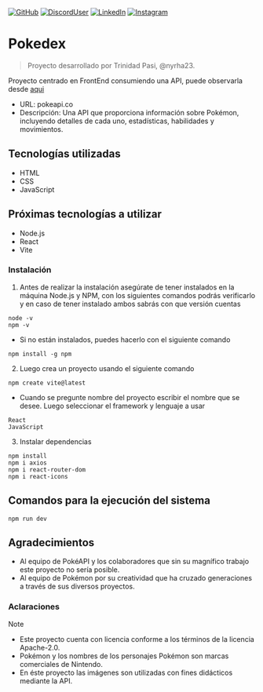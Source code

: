 [![GitHub](https://img.shields.io/badge/nyrha23-C71585?style=flat-square&logo=github&logoColor=white&labelColor=101010)](https://github.com/nyrha23) 
[![DiscordUser](https://img.shields.io/badge/nyrha23-7B68EE?style=flat-square&logo=discord&logoColor=white&labelColor=101010)](https://discord.com/) 
[![LinkedIn](https://img.shields.io/badge/Trinidad_Pasi-4169E1?style=flat-square&logo=linkedin&logoColor=white&labelColor=101010)](https://www.linkedin.com/in/trinidadpasi/) 
[![Instagram](https://img.shields.io/badge/nyrha23-FF7F50?style=flat-square&logo=instagram&logoColor=white&labelColor=101010)](https://www.instagram.com/nyrha23/) 

# Pokedex
> Proyecto desarrollado por Trinidad Pasi, @nyrha23.

Proyecto centrado en FrontEnd consumiendo una API, puede observarla desde [aqui](https://nyrha23.github.io/Pokedex/) 

- URL: pokeapi.co
- Descripción: Una API que proporciona información sobre Pokémon, incluyendo detalles de cada uno, estadísticas, habilidades y movimientos.

## Tecnologías utilizadas

- HTML
- CSS
- JavaScript

## Próximas tecnologías a utilizar
- Node.js
- React
- Vite

### Instalación 

1. Antes de realizar la instalación asegúrate de tener instalados en la máquina Node.js y NPM, con los siguientes comandos podrás verificarlo y en caso de tener instalado ambos sabrás con que versión cuentas

````` 
node -v
npm -v
````` 
- Si no están instalados, puedes hacerlo con el siguiente comando

`````
npm install -g npm
`````

2. Luego crea un proyecto usando el siguiente comando

`````
npm create vite@latest
`````

- Cuando se pregunte nombre del proyecto escribir el nombre que se desee. Luego seleccionar el framework y lenguaje a usar

`````
React
JavaScript
`````

3. Instalar dependencias
`````
npm install
npm i axios
npm i react-router-dom
npm i react-icons
`````

## Comandos para la ejecución del sistema 

````` 
npm run dev
````` 

## Agradecimientos
+ Al equipo de PokéAPI y los colaboradores que sin su magnífico trabajo este proyecto no sería posible. 
+ Al equipo de Pokémon por su creatividad que ha cruzado generaciones a través de sus diversos proyectos.

### Aclaraciones
> [!NOTE] 
> - Este proyecto cuenta con licencia conforme a los términos de la licencia Apache-2.0. 
> - Pokémon y los nombres de los personajes Pokémon son marcas comerciales de Nintendo. 
> - En éste proyecto las imágenes son utilizadas con fines didácticos mediante la API. 
